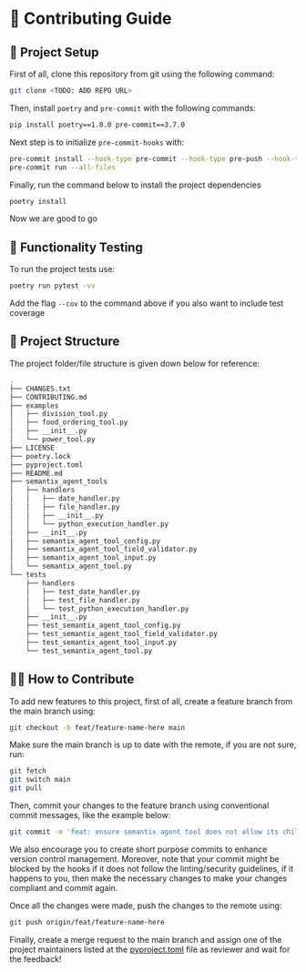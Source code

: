 # 🤝 Contributing Guide

## 🚧 Project Setup

First of all, clone this repository from git using the following command:

```sh
git clone <TODO: ADD REPO URL>
```

Then, install `poetry` and `pre-commit` with the following commands:

```sh
pip install poetry==1.8.0 pre-commit==3.7.0
```

Next step is to initialize `pre-commit-hooks` with:

```sh
pre-commit install --hook-type pre-commit --hook-type pre-push --hook-type commit-msg
pre-commit run --all-files
```

Finally, run the command below to install the project dependencies

```sh
poetry install
```

Now we are good to go

## 🧪 Functionality Testing

To run the project tests use:

```sh
poetry run pytest -vv
```

Add the flag `--cov` to the command above if you also want to include test coverage

## 🌳 Project Structure

The project folder/file structure is given down below for reference:

```sh
.
├── CHANGES.txt
├── CONTRIBUTING.md
├── examples
│   ├── division_tool.py
│   ├── food_ordering_tool.py
│   ├── __init__.py
│   └── power_tool.py
├── LICENSE
├── poetry.lock
├── pyproject.toml
├── README.md
├── semantix_agent_tools
│   ├── handlers
│   │   ├── date_handler.py
│   │   ├── file_handler.py
│   │   ├── __init__.py
│   │   └── python_execution_handler.py
│   ├── __init__.py
│   ├── semantix_agent_tool_config.py
│   ├── semantix_agent_tool_field_validator.py
│   ├── semantix_agent_tool_input.py
│   └── semantix_agent_tool.py
└── tests
    ├── handlers
    │   ├── test_date_handler.py
    │   ├── test_file_handler.py
    │   └── test_python_execution_handler.py
    ├── __init__.py
    ├── test_semantix_agent_tool_config.py
    ├── test_semantix_agent_tool_field_validator.py
    ├── test_semantix_agent_tool_input.py
    └── test_semantix_agent_tool.py
```

## 👩‍💻 How to Contribute

To add new features to this project, first of all, create a feature branch from the main branch using:

```sh
git checkout -b feat/feature-name-here main
```

Make sure the main branch is up to date with the remote, if you are not sure, run:

```sh
git fetch
git switch main
git pull
```

Then, commit your changes to the feature branch using conventional commit messages, like the example below:

```sh
git commit -m 'feat: ensure semantix agent tool does not allow its children class to not implement the create method'
```

We also encourage you to create short purpose commits to enhance version control management. Moreover, note that your commit might be blocked by the hooks if it does not follow the linting/security guidelines, if it happens to you, then make the necessary changes to make your changes compliant and commit again.

Once all the changes were made, push the changes to the remote using:

```sh
git push origin/feat/feature-name-here
```

Finally, create a merge request to the main branch and assign one of the project maintainers listed at the [pyproject.toml](./pyproject.toml) file as reviewer and wait for the feedback!
